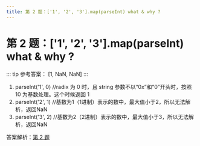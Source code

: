 ```yaml
---
title: 第 2 题：['1', '2', '3'].map(parseInt) what & why ?
---
```

# 第 2 题：['1', '2', '3'].map(parseInt) what & why ?

::: tip 参考答案：
[1, NaN, NaN]
:::
1. parseInt('1', 0) //radix 为 0 时，且 string 参数不以“0x”和“0”开头时，按照 10 为基数处理。这个时候返回 1
2. parseInt('2', 1) //基数为1（1进制）表示的数中，最大值小于2，所以无法解析，返回NaN
3. parseInt('3', 2) //基数为2（2进制）表示的数中，最大值小于3，所以无法解析，返回NaN

答案解析：[第 2 题](https://github.com/Advanced-Frontend/Daily-Interview-Question/issues/4)